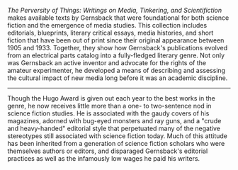 *The Perversity of Things: Writings on Media, Tinkering, and Scientifiction* makes available texts by Gernsback that were foundational for both science fiction and the emergence of media studies.  This collection includes editorials, blueprints, literary critical essays, media histories, and short fiction that have been out of print since their original appearance between 1905 and 1933.  Together, they show how Gernsback's publications evolved from an electrical parts catalog into a fully-fledged literary genre.  Not only was Gernsback an active inventor and advocate for the rights of the amateur experimenter, he developed a means of describing and assessing the cultural impact of new media long before it was an academic discipline.

* * * * * * * * * * * 

Though the Hugo Award is given out each year to the best works in the genre, he now receives little more than a one- to two-sentence nod in science fiction studies.  He is associated with the gaudy covers of his magazines, adorned with bug-eyed monsters and ray guns, and a "crude and heavy-handed" editorial style that perpetuated many of the negative stereotypes still associated with science fiction today.  Much of this attitude has been inherited from a generation of science fiction scholars who were themselves authors or editors, and disparaged Gernsback's editorial practices as well as the infamously low wages he paid his writers. 